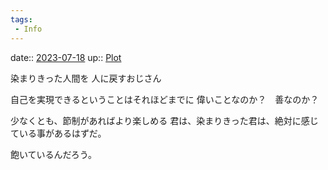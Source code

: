 ```yaml
---
tags:
 - Info
---
```


date:: [2023-07-18](/Daily_Note/2023-07-18.md)
up:: [Plot](Bar/Novel/Chaos/Plot.md)

染まりきった人間を
人に戻すおじさん

自己を実現できるということはそれほどまでに
偉いことなのか？　善なのか？

少なくとも、節制があればより楽しめる
君は、染まりきった君は、絶対に感じている事があるはずだ。

飽いているんだろう。